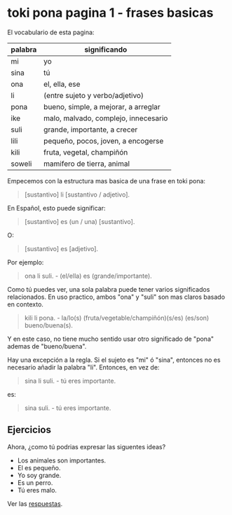 # toki pona pagina 1 - frases basicas

El vocabulario de esta pagina:

palabra  | significando
--- | ---
mi | yo
sina | tú
ona | el, ella, ese
li | (entre sujeto y verbo/adjetivo)
pona | bueno, simple, a mejorar, a arreglar
ike | malo, malvado, complejo, innecesario
suli | grande, importante, a crecer
lili | pequeño, pocos, joven, a encogerse
kili | fruta, vegetal, champiñón
soweli | mamifero de tierra, animal

Empecemos con la estructura mas basica de una frase en toki pona:

> [sustantivo] li [sustantivo / adjetivo].

En Español, esto puede significar:

> [sustantivo] es (un / una) [sustantivo].

O:

> [sustantivo] es [adjetivo].

Por ejemplo:

> ona li suli. - (el/ella) es (grande/importante).

Como tú puedes ver, una sola palabra puede tener varios significados relacionados. En uso practico, ambos "ona" y "suli" son mas claros basado en contexto.

> kili li pona. - la/lo(s) (fruta/vegetable/champiñón)(s/es) (es/son) bueno/buena(s).

Y en este caso, no tiene mucho sentido usar otro significado de "pona" ademas de "bueno/buena".

Hay una excepción a la regla. Si el sujeto es "mi" ó "sina", entonces no es necesario añadir la palabra "li". Entonces, en vez de:

> sina li suli. - tú eres importante.

es:

> sina suli. - tú eres importante.

## Ejercicios

Ahora, ¿como tú podrias expresar las siguentes ideas?
- Los animales son importantes.
- El es pequeño.
- Yo soy grande.
- Es un perro.
- Tú eres malo.

Ver las [respuestas](answers.md).